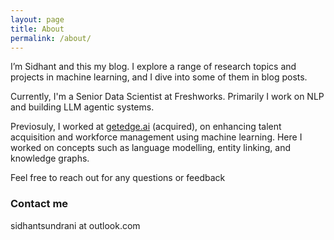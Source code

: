 ```yaml
---
layout: page
title: About
permalink: /about/
---
```


I’m Sidhant and this my blog. I explore a range of research topics and projects in machine learning, and I dive into some of them in blog posts. 
  
Currently, I'm a Senior Data Scientist at Freshworks. Primarily I work on NLP and building LLM agentic systems. 

Previosuly, I worked at [getedge.ai](https://getedge.ai/) (acquired), on enhancing talent acquisition and workforce management using machine learning. Here I worked on concepts such as language modelling, entity linking, and knowledge graphs. 
  
Feel free to reach out for any questions or feedback 

### Contact me

sidhantsundrani at outlook.com
